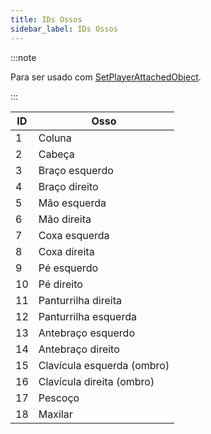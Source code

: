 ```yaml
---
title: IDs Ossos
sidebar_label: IDs Ossos
---
```


:::note

Para ser usado com [SetPlayerAttachedObject](../functions/SetPlayerAttachedObject).

:::

| ID  | Osso                       |
| --- | -------------------------- |
| 1   | Coluna                     |
| 2   | Cabeça                     |
| 3   | Braço esquerdo             |
| 4   | Braço direito              |
| 5   | Mão esquerda               |
| 6   | Mão direita                |
| 7   | Coxa esquerda              |
| 8   | Coxa direita               |
| 9   | Pé esquerdo                |
| 10  | Pé direito                 |
| 11  | Panturrilha direita        |
| 12  | Panturrilha esquerda       |
| 13  | Antebraço esquerdo         |
| 14  | Antebraço direito          |
| 15  | Clavícula esquerda (ombro) |
| 16  | Clavícula direita (ombro)  |
| 17  | Pescoço                    |
| 18  | Maxilar                    |
